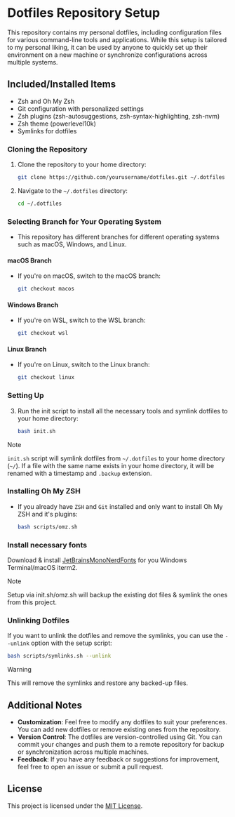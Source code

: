 # Dotfiles Repository Setup

This repository contains my personal dotfiles, including configuration files for various command-line tools and applications. While this setup is tailored to my personal liking, it can be used by anyone to quickly set up their environment on a new machine or synchronize configurations across multiple systems.

## Included/Installed Items
- Zsh and Oh My Zsh
- Git configuration with personalized settings
- Zsh plugins (zsh-autosuggestions, zsh-syntax-highlighting, zsh-nvm)
- Zsh theme (powerlevel10k)
- Symlinks for dotfiles

### Cloning the Repository

1. Clone the repository to your home directory:
   ```bash
   git clone https://github.com/yourusername/dotfiles.git ~/.dotfiles
   ```

2. Navigate to the `~/.dotfiles` directory:
   ```bash
   cd ~/.dotfiles
   ```

### Selecting Branch for Your Operating System

- This repository has different branches for different operating systems such as macOS, Windows, and Linux.

#### macOS Branch

- If you're on macOS, switch to the macOS branch:
  ```bash
  git checkout macos
  ```

#### Windows Branch

- If you're on WSL, switch to the WSL branch:
  ```bash
  git checkout wsl
  ```

#### Linux Branch
- If you're on Linux, switch to the Linux branch:
  ```bash
  git checkout linux
  ```

### Setting Up
3. Run the init script to install all the necessary tools and symlink dotfiles to your home directory:
   ```bash
   bash init.sh
   ```
> [!NOTE]
> `init.sh` script will symlink dotfiles from `~/.dotfiles` to your home directory (`~/`). If a file with the same name exists in your home directory, it will be renamed with a timestamp and `.backup` extension.

### Installing Oh My ZSH
- If you already have `ZSH` and `Git` installed and only want to install Oh My ZSH and it's plugins:
  ```bash
  bash scripts/omz.sh
  ```

### Install necessary fonts
Download & install [JetBrainsMonoNerdFonts](https://github.com/shakil-muntasir/dotfiles/releases/download/v1.0/JetBrainsMonoNerdFonts.zip) for you Windows Terminal/macOS iterm2.

> [!NOTE]  
> Setup via init.sh/omz.sh will backup the existing dot files & symlink the ones from this project.

### Unlinking Dotfiles
If you want to unlink the dotfiles and remove the symlinks, you can use the `--unlink` option with the setup script:
```bash
bash scripts/symlinks.sh --unlink
```

> [!WARNING]  
> This will remove the symlinks and restore any backed-up files.

## Additional Notes

- **Customization**: Feel free to modify any dotfiles to suit your preferences. You can add new dotfiles or remove existing ones from the repository.
- **Version Control**: The dotfiles are version-controlled using Git. You can commit your changes and push them to a remote repository for backup or synchronization across multiple machines.
- **Feedback**: If you have any feedback or suggestions for improvement, feel free to open an issue or submit a pull request.

## License

This project is licensed under the [MIT License](LICENSE).

